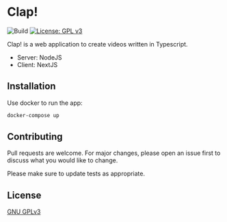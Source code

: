 # Clap!

![Build](https://github.com/Asso-ParLeMonde/clap/workflows/Build/badge.svg) [![License: GPL v3](https://img.shields.io/badge/License-GPLv3-blue.svg)](https://www.gnu.org/licenses/gpl-3.0)

Clap! is a web application to create videos written in Typescript.

- Server: NodeJS
- Client: NextJS

## Installation

Use docker to run the app:

```bash
docker-compose up
```

## Contributing

Pull requests are welcome. For major changes, please open an issue first to discuss what you would like to change.

Please make sure to update tests as appropriate.

## License

[GNU GPLv3](https://choosealicense.com/licenses/gpl-3.0/)
